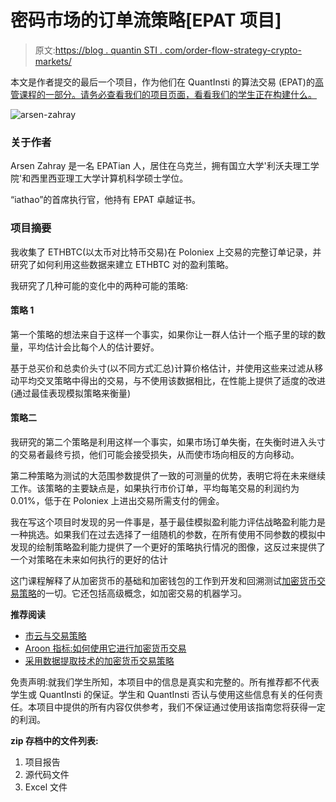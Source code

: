 # 密码市场的订单流策略[EPAT 项目]

> 原文:[https://blog . quantin STI . com/order-flow-strategy-crypto-markets/](https://blog.quantinsti.com/order-flow-strategy-crypto-markets/)

本文是作者提交的最后一个项目，作为他们在 QuantInsti 的算法交易 (EPAT)的[高管课程的一部分。请务必查看我们的项目页面，看看我们的学生正在构建什么。](https://www.quantinsti.com/epat)

![arsen-zahray](../Images/c510bf25bc31b0673549496cc81baa6c.png)

### **关于作者**

Arsen Zahray 是一名 EPATian 人，居住在乌克兰，拥有国立大学'利沃夫理工学院'和西里西亚理工大学计算机科学硕士学位。

“iathao”的首席执行官，他持有 EPAT 卓越证书。

### **项目摘要**

我收集了 ETHBTC(以太币对比特币交易)在 Poloniex 上交易的完整订单记录，并研究了如何利用这些数据来建立 ETHBTC 对的盈利策略。

我研究了几种可能的变化中的两种可能的策略:

#### **策略 1**

第一个策略的想法来自于这样一个事实，如果你让一群人估计一个瓶子里的球的数量，平均估计会比每个人的估计要好。

基于总买价和总卖价头寸(以不同方式汇总)计算价格估计，并使用这些来过滤从移动平均交叉策略中得出的交易，与不使用该数据相比，在性能上提供了适度的改进(通过最佳表现模拟策略来衡量)

#### **策略二**

我研究的第二个策略是利用这样一个事实，如果市场订单失衡，在失衡时进入头寸的交易者最终亏损，他们可能会接受损失，从而使市场向相反的方向移动。

第二种策略为测试的大范围参数提供了一致的可测量的优势，表明它将在未来继续工作。该策略的主要缺点是，如果执行市价订单，平均每笔交易的利润约为 0.01%，低于在 Poloniex 上进出交易所需支付的佣金。

我在写这个项目时发现的另一件事是，基于最佳模拟盈利能力评估战略盈利能力是一种挑选。如果我们在过去选择了一组随机的参数，在所有使用不同参数的模拟中发现的绘制策略盈利能力提供了一个更好的策略执行情况的图像，这反过来提供了一个对策略在未来如何执行的更好的估计

这门课程解释了从加密货币的基础和加密钱包的工作到开发和回溯测试[加密货币交易策略](https://quantra.quantinsti.com/course/crypto-trading-strategies-intermediate)的一切。它还包括高级概念，如加密交易的机器学习。

**推荐阅读**

*   [市云与交易策略](/ichimoku-cloud-trading-strategy)
*   [Aroon 指标:如何使用它进行加密货币交易](/aroon-indicator-cryptocurrency-trading)
*   [采用数据提取技术的加密货币交易策略](/cryptocurrencies-data-strategy)

免责声明:就我们学生所知，本项目中的信息是真实和完整的。所有推荐都不代表学生或 QuantInsti 的保证。学生和 QuantInsti 否认与使用这些信息有关的任何责任。本项目中提供的所有内容仅供参考，我们不保证通过使用该指南您将获得一定的利润。

**zip 存档中的文件列表:**

1.  项目报告
2.  源代码文件
3.  Excel 文件